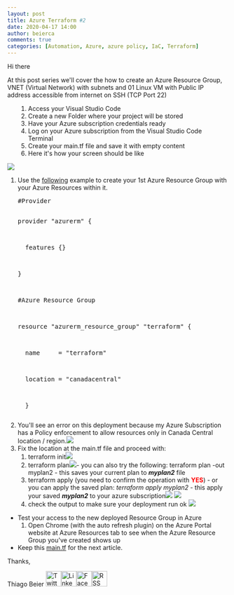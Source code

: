 ```yaml
---
layout: post
title: Azure Terraform #2
date: 2020-04-17 14:00
author: beierca
comments: true
categories: [Automation, Azure, azure policy, IaC, Terraform]
---
```

Hi there

At this post series we'll cover the how to create an Azure Resource Group, VNET (Virtual Network) with subnets and 01 Linux VM with Public IP address accessible from internet on SSH (TCP Port 22)
<ol>
	<li style="list-style-type:none;">
<ol>
	<li>Access your Visual Studio Code</li>
	<li>Create a new Folder where your project will be stored</li>
	<li>Have your Azure subscription credentials ready</li>
	<li>Log on your Azure subscription from the Visual Studio Code Terminal</li>
	<li>Create your main.tf file and save it with empty content</li>
	<li>Here it's how your screen should be like</li>
</ol>
</li>
</ol>
<img src="https://thiagobeierblog.blob.core.windows.net/posts/azure/terraform/1/20.png" />
<ol>
	<li>Use the <a href="https://thiagobeierblog.blob.core.windows.net/posts/azure/terraform/0/main.tf">following</a> example to create your 1st Azure Resource Group with your Azure Resources within it.
<div>
<pre>#Provider

provider "azurerm" {

  features {}

}

#Azure Resource Group

resource "azurerm_resource_group" "terraform" {

  name     = "terraform"

  location = "canadacentral"

  }
</pre>
</div></li>
	<li>You'll see an error on this deployment because my Azure Subscription has a Policy enforcement to allow resources only in Canada Central location / region.<img src="https://thiagobeierblog.blob.core.windows.net/posts/azure/terraform/0/5.png" /></li>
	<li>Fix the location at the main.tf file and proceed with:
<ol>
	<li>terraform init<img src="https://thiagobeierblog.blob.core.windows.net/posts/azure/terraform/0/3.png" /></li>
	<li>terraform plan<img src="https://thiagobeierblog.blob.core.windows.net/posts/azure/terraform/0/4.png" />- you can also try the following: terraform plan -out myplan2
- this saves your current plan to <em><strong>myplan2</strong> </em>file</li>
	<li>terraform apply (you need to confirm the operation with <span style="color:#ff0000;"><strong>YES</strong></span>)
- or you can apply the saved plan: <em>terraform apply myplan2</em>
- this apply your saved <em><strong>myplan2</strong> </em>to your azure subscription<img src="https://thiagobeierblog.blob.core.windows.net/posts/azure/terraform/0/6.png" />
<img src="https://thiagobeierblog.blob.core.windows.net/posts/azure/terraform/0/7.png" /></li>
	<li>check the output to make sure your deployment run ok
<img src="https://thiagobeierblog.blob.core.windows.net/posts/azure/terraform/0/8.png" /></li>
</ol>
</li>
</ol>
<ul>
	<li>Test your access to the new deployed Resource Group in Azure
<ol>
	<li>Open Chrome (with the auto refresh plugin) on the Azure Portal website at Azure Resources tab to see when the Azure Resource Group you've created shows up</li>
</ol>
</li>
	<li>Keep this <a href="https://thiagobeierblog.blob.core.windows.net/posts/azure/terraform/0/main.tf">main.tf</a> for the next article.</li>
</ul>
Thanks,

Thiago Beier
<a href="https://twitter.com/thiagobeier"><img title="Twitter" src="https://socialmediawidgets.files.wordpress.com/2014/03/twitter1.png" alt="Twitter" width="35" height="35" /></a><a href="https://www.linkedin.com/in/tbeier/"><img title="LinkedIn" src="https://socialmediawidgets.files.wordpress.com/2014/03/linkedin1.png" alt="LinkedIn" width="35" height="35" /></a><a href="https://www.facebook.com/TheBeier/"><img title="Facebook" src="https://socialmediawidgets.files.wordpress.com/2014/03/facebook1.png" alt="Facebook" width="35" height="35" /></a><a href="https://thiagobeier.wordpress.com/feed/"><img title="RSS" src="https://socialmediawidgets.files.wordpress.com/2014/03/rss1.png" alt="RSS" width="35" height="35" /></a>
